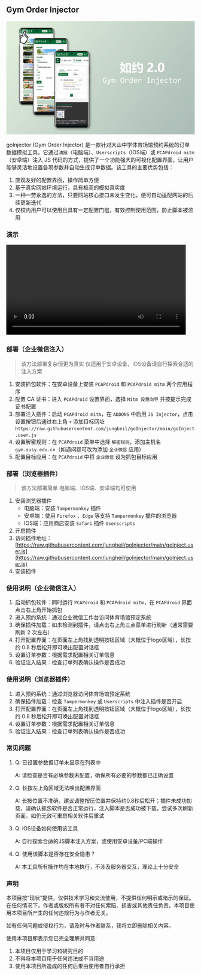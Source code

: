 ## Gym Order Injector

![goInjector](assets/goInjector.jpg)

goInjector (Gym Order Injector) 是一款针对大山中学体育场馆预约系统的订单数据模拟工具。它通过`油猴`（电脑端）、`Userscripts`（IOS端）或 `PCAPdroid mitm`（安卓端）注入 JS 代码的方式，提供了一个功能强大的可视化配置界面，让用户能够灵活地设置各项参数并自动生成订单数据。该工具的主要优势包括：

1. 直观友好的配置界面，操作简单方便
2. 基于真实网站环境运行，具有极高的模拟真实度
3. 一种一劳永逸的方法，只要网站核心接口未发生变化，便可自动适配网站的后续更新迭代
4. 仅校内用户可以使用且具有一定配置门槛，有效控制使用范围，防止脚本被滥用

### 演示

<video src="https://github.com/user-attachments/assets/813ba0b6-da39-4d1e-802e-a52d6d1bd139" controls="controls" style="max-height:320px; min-height: 240px"></video>

### 部署（企业微信注入）

> 该方法部署复杂但更为真实
> 仅适用于安卓设备，iOS设备请自行探索合适的注入方案

1. 安装抓包软件：在安卓设备上安装 `PCAPdroid` 和 `PCAPdroid mitm` 两个应用程序
2. 配置 CA 证书：进入 `PCAPdroid` 设置界面，选择 `Mitm 设置向导` 并按提示完成证书配置
3. 部署注入插件：启动 `PCAPdroid mitm`，在 `ADDONS` 中启用 `JS Injector`，点击设置按钮后通过右上角 `+` 添加目标网址 `https://raw.githubusercontent.com/jungheil/goInjector/main/goInject.user.js`
4. 设置解密规则：在 `PCAPdroid` 菜单中选择 `解密规则`，添加主机名 `gym.susy.edu.cn`（如遇问题可改为添加 `企业微信` 应用）
5. 配置目标应用：在 `PCAPdroid` 中将 `企业微信` 设为抓包目标应用

### 部署（浏览器插件）

> 该方法部署简单
> 电脑端、IOS端、安卓端均可使用

1. 安装浏览器插件
   * 电脑端：安装 `Tampermonkey` 插件
   * 安卓端：使用 `Firefox` 、`Edge` 等支持 `Tampermonkey` 插件的浏览器
   * IOS端：应用商店安装 `Safari` 插件 `Userscripts`
2. 开启插件
3. 访问插件地址：[https://raw.githubusercontent.com/jungheil/goInjector/main/goInject.user.js](https://raw.githubusercontent.com/jungheil/goInjector/main/goInject.user.js)
4. 安装插件

### 使用说明（企业微信注入）

1. 启动抓包软件：同时运行 `PCAPdroid` 和 `PCAPdroid mitm`，在 `PCAPdroid` 界面点击右上角开始抓包
2. 进入预约系统：通过企业微信工作台访问体育场馆预定系统
3. 确保插件加载：如未检测到插件，请点击右上角三点菜单进行刷新（通常需要刷新 2 次左右）
4. 打开配置界面：在页面左上角找到透明按钮区域（大概位于logo区域），长按约 0.8 秒后松开即可唤出配置对话框
5. 设置订单参数：根据需求配置相关订单信息
6. 验证注入结果：检查订单列表确认操作是否成功

### 使用说明（浏览器插件）

1. 进入预约系统：通过浏览器访问体育场馆预定系统
2. 确保插件加载：检查 `Tampermonkey` 或 `Userscripts` 中注入插件是否开启
3. 打开配置界面：在页面左上角找到透明按钮区域（大概位于logo区域），长按约 0.8 秒后松开即可唤出配置对话框
4. 设置订单参数：根据需求配置相关订单信息
5. 验证注入结果：检查订单列表确认操作是否成功

### 常见问题

1. Q: 已设置参数但订单未显示在列表中
   
   A: 请检查是否有必填参数未配置，确保所有必要的参数都已正确设置

2. Q: 长按左上角区域无法唤出配置界面
   
   A: 长按位置不准确，建议调整按压位置并保持约0.8秒后松开；插件未成功加载，请确认抓包软件是否正常运行，注入脚本是否成功被下载，尝试多次刷新页面，如仍无效可重启相关软件后重试

3. Q: iOS设备如何使用该工具
   
   A: 自行探索合适的JS脚本注入方案，或使用安卓设备/PC端操作

4. Q: 使用该脚本是否存在安全隐患？
   
   A: 本工具所有操作均在本地执行，不涉及服务器交互，理论上十分安全

### 声明

本项目按“现状”提供，仅供技术学习和交流使用，不提供任何明示或暗示的保证。在任何情况下，作者或版权所有者不对任何索赔、损害或其他责任负责。本项目使用本项目所产生的任何违规行为与作者无关。

如有任何问题或侵权行为，请及时与作者联系，我将立即删除相关内容。

使用本项目即表示您已完全理解并同意:

1. 本项目仅用于学习和研究目的
2. 不得将本项目用于任何违法或不当用途
3. 使用本项目所造成的任何后果由使用者自行承担
